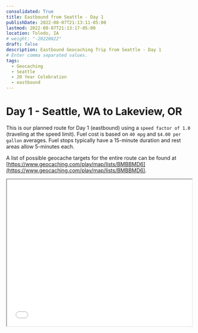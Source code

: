 ```yaml
---
consolidated: True
title: Eastbound from Seattle - Day 1
publishDate: 2022-08-07T21:13:11-05:00
lastmod: 2022-08-07T21:13:17-05:00
location: Toledo, IA
# weight: "-20220822"
draft: false
description: Eastbound Geocaching Trip from Seattle - Day 1
# Enter comma separated values.
tags:
  - Geocaching
  - Seattle
  - 20 Year Celebration
  - eastbound
---
```


# Day 1 - Seattle, WA to Lakeview, OR   

This is our planned route for Day 1 (eastbound) using a `speed factor of 1.0` (traveling at the speed limit).  Fuel cost is based on `40 mpg` and `$4.00 per gallon` averages.  Fuel stops typically have a 15-minute duration and rest areas allow 5-minutes each. 

A list of possible geocache targets for the entire route can be found at [https://www.geocaching.com/play/map/lists/BMBBMD6](https://www.geocaching.com/play/map/lists/BMBBMD6).  

<iframe src="/html/Eastbound-Day-1.html" style="width: 100%; height: 400px; border:1;" title="Eastbound Day 1"></iframe>